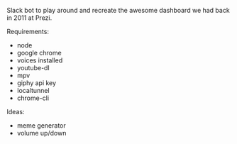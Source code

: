 Slack bot to play around and recreate the awesome dashboard we had back in 2011 at Prezi.

Requirements:
- node
- google chrome
- voices installed
- youtube-dl
- mpv
- giphy api key
- localtunnel
- chrome-cli

Ideas:
- meme generator
- volume up/down
